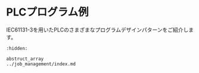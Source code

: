 # PLCプログラム例

IEC61131-3を用いたPLCのさまざまなプログラムデザインパターンをご紹介します。

```{toctree}
:hidden:

abstruct_array
../job_management/index.md
```
